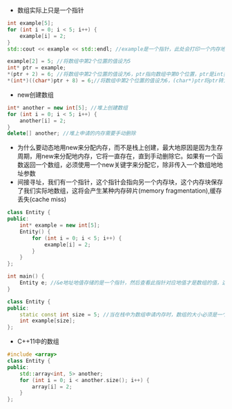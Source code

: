 - 数组实际上只是一个指针
```c++
int example[5];
for (int i = 0; i < 5; i++) {
    example[i] = 2;
}
std::cout << example << std::endl; //example是一个指针，此处会打印一个内存地址

example[2] = 5; //将数组中第2个位置的值设为5
int* ptr = example;
*(ptr + 2) = 6; //将数组中第2个位置的值设为6，ptr指向数组中第0个位置，ptr是int类型的指针，+2说明向后移动了2 * 4 = 8字节的数据，指向了数组中的第2个位置
*(int*)((char*)ptr + 8) = 6;//将数组中第2个位置的值设为6，(char*)ptr将ptr转为char类型的指针，+8说明向后移动了8字节，次数指针还是为char类型的，然后在其前面加上(int*)强转成int类型的指针
```

- new创建数组

```c++
int* another = new int[5]; //堆上创建数组
for (int i = 0; i < 5; i++) {
    another[i] = 2;
}
delete[] another; //堆上申请的内存需要手动删除
```

- 为什么要动态地用new来分配内存，而不是栈上创建，最大地原因是因为生存周期，用new来分配地内存，它将一直存在，直到手动删除它。如果有一个函数返回一个数组，必须使用一个new关键字来分配它，除非传入一个数组地地址参数
- 间接寻址，我们有一个指针，这个指针会指向另一个内存块，这个内存块保存了我们实际地数组，这将会产生某种内存碎片(memory fragmentation),缓存丢失(cache miss) 

```c++
class Entity {
public:
    int* example = new int[5];
    Entity() {
    	for (int i = 0; i < 5; i++) {
    		example[i] = 2;
		}
	}
};

int main() {
    Entity e; //&e地址地值存储的是一个指针，然后查看此指针对应地值才是数组的值，这就是所谓的内存间接寻址(memory indirection)
}
```

```c++
class Entity {
public:
    static const int size = 5; //当在栈中为数组申请内存时，数组的大小必须是一个编译时就需要知道的常量,在类中的常量表达式必须是静态的
    int example[size];	 
};
```



- C++11中的数组

```c++
#include <array>
class Entity {
public:
    std::array<int, 5> another;
    for (int i = 0; i < another.size(); i++) {
        array[i] = 2;
    }
};
```

